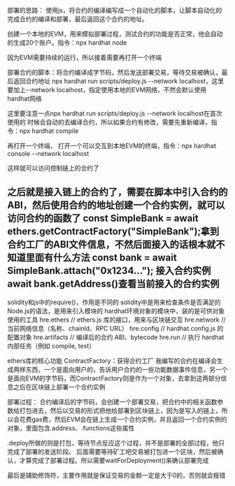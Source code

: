 部署的思路：
使用js，将合约的编译编写成一个自动化的脚本，让脚本自动化的完成合约的编译和部署，最后返回这个合约的地址。

创建一个本地的EVM，用来模拟部署过程，测试合约的功能是否正常，他会自动的生成20个账户。指令：npx hardhat node

因为EVM需要持续的运行，所以接着需要再打开一个终端

部署合约的脚本：将合约编译成字节码，然后发送部署交易，等待交易被确认，最后返回合约地址
npx hardhat run scripts/deploy.js --network localhost，这里要加上--network localhost，指定使用本地的EVM网络，不然会默认使用hardhat网络

这里要注意一点npx hardhat run scripts/deploy.js --network localhost在首次使用的 时候会自动的去编译合约，所以如果合约有修改，需要先重新编译，指令：npx hardhat compile

再打开一个终端，
打开一个可以交互到本地EVM的终端，指令：npx hardhat console --network localhost

这样就可以访问控制链上的合约了

之后就是接入链上的合约了，需要在脚本中引入合约的ABI，然后使用合约的地址创建一个合约实例，就可以访问合约的函数了
const SimpleBank = await ethers.getContractFactory("SimpleBank");拿到合约工厂的ABI文件信息，不然后面接入的话根本就不知道里面有什么方法
const bank = await SimpleBank.attach("0x1234...");
接入合约实例
await bank.getAddress()查看当前接入的合约实例
-----------------------------------------------------------------------------

 solidity和js中的require()，作用是不同的
 solidity中是用来检查条件是否满足的
 Node.js的语法，是用来引入模块的
 hardhat环境对象的模块中，装的是可供对象使用的工具
 hre.ethers      // ethers.js 库的接口，用来与区块链交互
hre.network     // 当前网络信息（名称、chainId、RPC URL）
hre.config      // hardhat.config.js 的配置对象
hre.artifacts   // 编译后的合约 ABI、bytecode
hre.run         // 执行 hardhat 内部任务（例如 compile, test）

ethers库的核心功能
ContractFactory：获得合约工厂
我编写的合约在编译会生成两样东西，一个是面向用户的，告诉用户合约的一些功能数据事件信息，另一个是面向EVM的字节码，而ContractFactory则是作为一个对象，去拿到这两部分信息之后在区块链上部署一个合约实例

部署过程：
合约编译后的字节码，会创建一个部署交易，把合约中的相关函数参数给打包进去，然后以交易的形式把他给部署到区块链上，因为是写入的链上，所以会花费gas费，然后EVM会在链上生成一个合约实例，并且返回一个合约实例的对象，里面包含.address、.functions这些属性

.deploy所做的则是打包，等待节点反应这个过程，并不是部署的全部过程，他只完成了部署的发送阶段。
后面需要等待矿工吧交易被打包进一个区块，然后被确认，才算完成了部署过程。所以需要waitForDeployment()来确认部署完成

最后是辅助修饰符，主要作用就是保证交易的金额一定是大于0的，否则就会报错